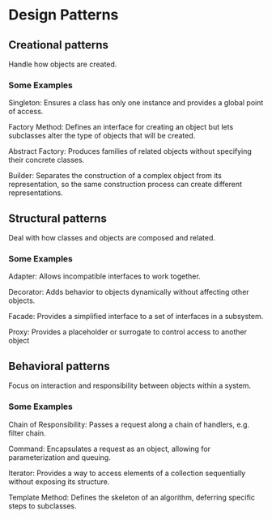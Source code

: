 # Design Patterns 

## Creational patterns 

Handle how objects are created.

### Some Examples 

Singleton: Ensures a class has only one instance and provides a global point of access.

Factory Method: Defines an interface for creating an object but lets subclasses alter the type of objects that will be created.

Abstract Factory: Produces families of related objects without specifying their concrete classes.

Builder: Separates the construction of a complex object from its representation, so the same construction process can create different representations.

## Structural patterns 

Deal with how classes and objects are composed and related.

### Some Examples 

Adapter: Allows incompatible interfaces to work together.

Decorator: Adds behavior to objects dynamically without affecting other objects.

Facade: Provides a simplified interface to a set of interfaces in a subsystem.

Proxy: Provides a placeholder or surrogate to control access to another object

## Behavioral patterns 

Focus on interaction and responsibility between objects within a system.

### Some Examples 

Chain of Responsibility: Passes a request along a chain of handlers, e.g. filter chain.

Command: Encapsulates a request as an object, allowing for parameterization and queuing.

Iterator: Provides a way to access elements of a collection sequentially without exposing its structure.

Template Method: Defines the skeleton of an algorithm, deferring specific steps to subclasses.

